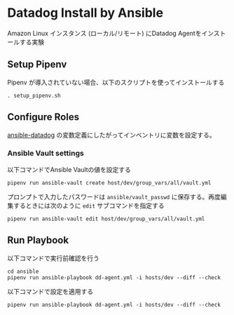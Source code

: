 # Datadog Install by Ansible

Amazon Linux インスタンス (ローカル/リモート) にDatadog Agentをインストールする実験

## Setup Pipenv

Pipenv が導入されていない場合、以下のスクリプトを使ってインストールする

```
. setup_pipenv.sh
```

## Configure Roles

[ansible-datadog](https://github.com/DataDog/ansible-datadog) の変数定義にしたがってインベントリに変数を設定する。

### Ansible Vault settings

以下コマンドでAnsible Vaultの値を設定する

```
pipenv run ansible-vault create host/dev/group_vars/all/vault.yml
```

プロンプトで入力したパスワードは `ansible/vault_passwd` に保存する。再度編集するときには次のように `edit` サブコマンドを指定する

```
pipenv run ansible-vault edit host/dev/group_vars/all/vault.yml
```

## Run Playbook

以下コマンドで実行前確認を行う

```
cd ansible
pipenv run ansible-playbook dd-agent.yml -i hosts/dev --diff --check
```

以下コマンドで設定を適用する

```
pipenv run ansible-playbook dd-agent.yml -i hosts/dev --diff --check
```